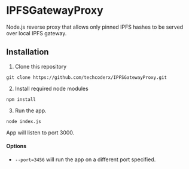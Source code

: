 # IPFSGatewayProxy

Node.js reverse proxy that allows only pinned IPFS hashes to be served over local IPFS gateway.

## Installation

1. Clone this repository
```
git clone https://github.com/techcoderx/IPFSGatewayProxy.git
```

2. Install required node modules
```
npm install
```

3. Run the app.
```
node index.js
```
App will listen to port 3000.

#### Options

* `--port=3456` will run the app on a different port specified.